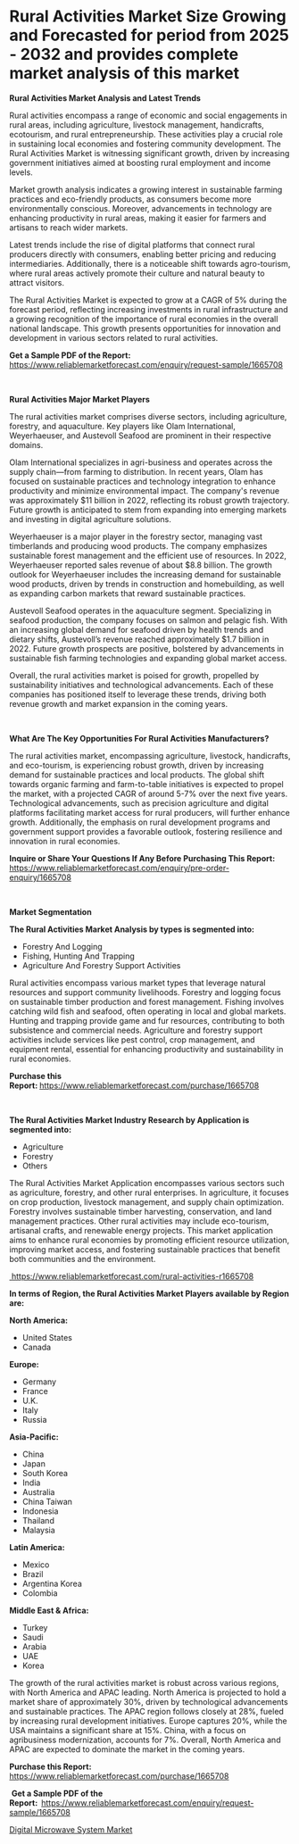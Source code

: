 <p><h1>Rural Activities Market Size Growing and Forecasted for period from 2025 - 2032 and provides complete market analysis of this market</h1></p><p><strong>Rural Activities Market Analysis and Latest Trends</strong></p>
<p><p>Rural activities encompass a range of economic and social engagements in rural areas, including agriculture, livestock management, handicrafts, ecotourism, and rural entrepreneurship. These activities play a crucial role in sustaining local economies and fostering community development. The Rural Activities Market is witnessing significant growth, driven by increasing government initiatives aimed at boosting rural employment and income levels. </p><p>Market growth analysis indicates a growing interest in sustainable farming practices and eco-friendly products, as consumers become more environmentally conscious. Moreover, advancements in technology are enhancing productivity in rural areas, making it easier for farmers and artisans to reach wider markets.</p><p>Latest trends include the rise of digital platforms that connect rural producers directly with consumers, enabling better pricing and reducing intermediaries. Additionally, there is a noticeable shift towards agro-tourism, where rural areas actively promote their culture and natural beauty to attract visitors. </p><p>The Rural Activities Market is expected to grow at a CAGR of 5% during the forecast period, reflecting increasing investments in rural infrastructure and a growing recognition of the importance of rural economies in the overall national landscape. This growth presents opportunities for innovation and development in various sectors related to rural activities.</p></p>
<p><strong>Get a Sample PDF of the Report:&nbsp;</strong> <a href="https://www.reliablemarketforecast.com/enquiry/request-sample/1665708?utm_campaign=2755&utm_medium=2&utm_source=Github&utm_content=ia&utm_term=09032025&utm_id=rural-activities">https://www.reliablemarketforecast.com/enquiry/request-sample/1665708</a></p>
<p>&nbsp;</p>
<p><strong>Rural Activities Major Market Players</strong></p>
<p><p>The rural activities market comprises diverse sectors, including agriculture, forestry, and aquaculture. Key players like Olam International, Weyerhaeuser, and Austevoll Seafood are prominent in their respective domains.</p><p>Olam International specializes in agri-business and operates across the supply chain—from farming to distribution. In recent years, Olam has focused on sustainable practices and technology integration to enhance productivity and minimize environmental impact. The company's revenue was approximately $11 billion in 2022, reflecting its robust growth trajectory. Future growth is anticipated to stem from expanding into emerging markets and investing in digital agriculture solutions.</p><p>Weyerhaeuser is a major player in the forestry sector, managing vast timberlands and producing wood products. The company emphasizes sustainable forest management and the efficient use of resources. In 2022, Weyerhaeuser reported sales revenue of about $8.8 billion. The growth outlook for Weyerhaeuser includes the increasing demand for sustainable wood products, driven by trends in construction and homebuilding, as well as expanding carbon markets that reward sustainable practices.</p><p>Austevoll Seafood operates in the aquaculture segment. Specializing in seafood production, the company focuses on salmon and pelagic fish. With an increasing global demand for seafood driven by health trends and dietary shifts, Austevoll’s revenue reached approximately $1.7 billion in 2022. Future growth prospects are positive, bolstered by advancements in sustainable fish farming technologies and expanding global market access.</p><p>Overall, the rural activities market is poised for growth, propelled by sustainability initiatives and technological advancements. Each of these companies has positioned itself to leverage these trends, driving both revenue growth and market expansion in the coming years.</p></p>
<p>&nbsp;</p>
<p><strong>What Are The Key Opportunities For Rural Activities Manufacturers?</strong></p>
<p><p>The rural activities market, encompassing agriculture, livestock, handicrafts, and eco-tourism, is experiencing robust growth, driven by increasing demand for sustainable practices and local products. The global shift towards organic farming and farm-to-table initiatives is expected to propel the market, with a projected CAGR of around 5-7% over the next five years. Technological advancements, such as precision agriculture and digital platforms facilitating market access for rural producers, will further enhance growth. Additionally, the emphasis on rural development programs and government support provides a favorable outlook, fostering resilience and innovation in rural economies.</p></p>
<p><strong>Inquire or Share Your Questions If Any Before Purchasing This Report:</strong> <a href="https://www.reliablemarketforecast.com/enquiry/pre-order-enquiry/1665708?utm_campaign=2755&utm_medium=2&utm_source=Github&utm_content=ia&utm_term=09032025&utm_id=rural-activities">https://www.reliablemarketforecast.com/enquiry/pre-order-enquiry/1665708</a></p>
<p>&nbsp;</p>
<p><strong>Market Segmentation</strong></p>
<p><strong>The Rural Activities Market Analysis by types is segmented into:</strong></p>
<p><ul><li>Forestry And Logging</li><li>Fishing, Hunting And Trapping</li><li>Agriculture And Forestry Support Activities</li></ul></p>
<p><p>Rural activities encompass various market types that leverage natural resources and support community livelihoods. Forestry and logging focus on sustainable timber production and forest management. Fishing involves catching wild fish and seafood, often operating in local and global markets. Hunting and trapping provide game and fur resources, contributing to both subsistence and commercial needs. Agriculture and forestry support activities include services like pest control, crop management, and equipment rental, essential for enhancing productivity and sustainability in rural economies.</p></p>
<p><strong>Purchase this Report:&nbsp;</strong><a href="https://www.reliablemarketforecast.com/purchase/1665708?utm_campaign=2755&utm_medium=2&utm_source=Github&utm_content=ia&utm_term=09032025&utm_id=rural-activities">https://www.reliablemarketforecast.com/purchase/1665708</a></p>
<p>&nbsp;</p>
<p><strong>The Rural Activities Market Industry Research by Application is segmented into:</strong></p>
<p><ul><li>Agriculture</li><li>Forestry</li><li>Others</li></ul></p>
<p><p>The Rural Activities Market Application encompasses various sectors such as agriculture, forestry, and other rural enterprises. In agriculture, it focuses on crop production, livestock management, and supply chain optimization. Forestry involves sustainable timber harvesting, conservation, and land management practices. Other rural activities may include eco-tourism, artisanal crafts, and renewable energy projects. This market application aims to enhance rural economies by promoting efficient resource utilization, improving market access, and fostering sustainable practices that benefit both communities and the environment.</p></p>
<p><a href="https://www.reliablemarketforecast.com/rural-activities-r1665708?utm_campaign=2755&utm_medium=2&utm_source=Github&utm_content=ia&utm_term=09032025&utm_id=rural-activities">&nbsp;https://www.reliablemarketforecast.com/rural-activities-r1665708</a></p>
<p><strong>In terms of Region, the Rural Activities Market Players available by Region are:</strong></p>
<p>
    <p> <strong> North America: </strong>
        <ul>
            <li>United States</li>
            <li>Canada</li>
        </ul>
        </p> 
    <p> <strong> Europe: </strong>
        <ul>
            <li>Germany</li>
            <li>France</li>
            <li>U.K.</li>
            <li>Italy</li>
            <li>Russia</li>
        </ul>
        </p> 
    <p> <strong> Asia-Pacific: </strong>
        <ul>
            <li>China</li>
            <li>Japan</li>
            <li>South Korea</li>
            <li>India</li>
            <li>Australia</li>
            <li>China Taiwan</li>
            <li>Indonesia</li>
            <li>Thailand</li>
            <li>Malaysia</li>
        </ul>
        </p> 
    <p> <strong> Latin America: </strong>
        <ul>
            <li>Mexico</li>
            <li>Brazil</li>
            <li>Argentina Korea</li>
            <li>Colombia</li>
        </ul>
        </p> 
    <p> <strong> Middle East & Africa: </strong>
        <ul>
            <li>Turkey</li>
            <li>Saudi</li>
            <li>Arabia</li>
            <li>UAE</li>
            <li>Korea</li>
        </ul>
    </p>
    </p>
<p><p>The growth of the rural activities market is robust across various regions, with North America and APAC leading. North America is projected to hold a market share of approximately 30%, driven by technological advancements and sustainable practices. The APAC region follows closely at 28%, fueled by increasing rural development initiatives. Europe captures 20%, while the USA maintains a significant share at 15%. China, with a focus on agribusiness modernization, accounts for 7%. Overall, North America and APAC are expected to dominate the market in the coming years.</p></p>
<p><strong>Purchase this Report: </strong><a href="https://www.reliablemarketforecast.com/purchase/1665708?utm_campaign=2755&utm_medium=2&utm_source=Github&utm_content=ia&utm_term=09032025&utm_id=rural-activities">https://www.reliablemarketforecast.com/purchase/1665708</a></p>
<p>&nbsp;<strong>Get a Sample PDF of the Report:&nbsp;&nbsp;</strong><a href="https://www.reliablemarketforecast.com/enquiry/request-sample/1665708?utm_campaign=2755&utm_medium=2&utm_source=Github&utm_content=ia&utm_term=09032025&utm_id=rural-activities">https://www.reliablemarketforecast.com/enquiry/request-sample/1665708</a></p>
<p><strong></strong></p>
<p><p><a href="https://github.com/akrachveslov/Market-Research-Report-List-1/blob/main/digital-microwave-system-market.md?utm_campaign=2755&utm_medium=2&utm_source=Github&utm_content=ia&utm_term=09032025&utm_id=rural-activities">Digital Microwave System Market</a></p></p>